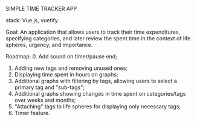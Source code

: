 SIMPLE TIME TRACKER APP

stack: Vue.js, vuetify.

Goal:
An application that allows users to track their time expenditures, specifying categories, and later review the spent time in the context of life spheres, urgency, and importance.

Roadmap:
0. Add sound on timer/pause end;
1. Adding new tags and removing unused ones;
2. Displaying time spent in hours on graphs;
3. Additional graphs with filtering by tags, allowing users to select a primary tag and "sub-tags";
4. Additional graphs showing changes in time spent on categories/tags over weeks and months;
5. "Attaching" tags to life spheres for displaying only necessary tags;
6. Timer feature.
